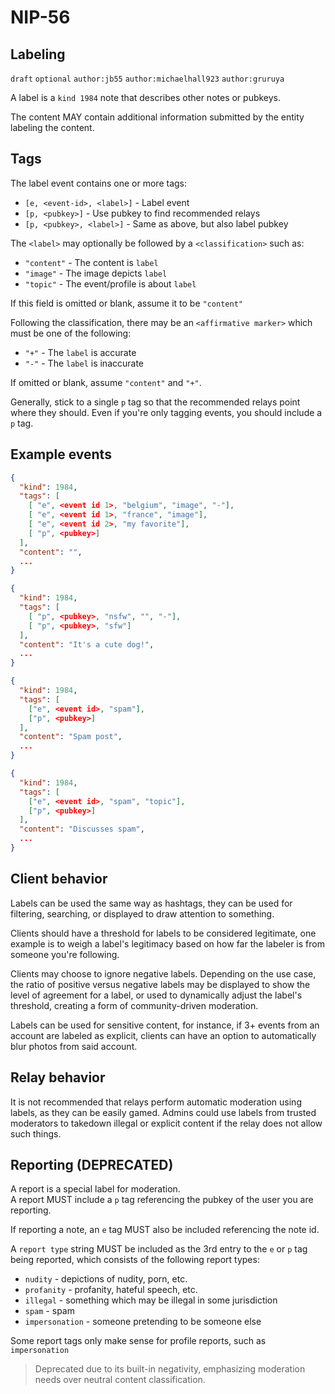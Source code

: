
NIP-56
======

Labeling
---------

`draft` `optional` `author:jb55` `author:michaelhall923` `author:gruruya`

A label is a `kind 1984` note that describes other notes or pubkeys.  

The content MAY contain additional information submitted by the entity
labeling the content.

Tags
----

The label event contains one or more tags:
- `[e, <event-id>, <label>]` - Label event
- `[p, <pubkey>]` - Use pubkey to find recommended relays
- `[p, <pubkey>, <label>]` - Same as above, but also label pubkey

The `<label>` may optionally be followed by a `<classification>` such as:
- `"content"` - The content is `label`
- `"image"` - The image depicts `label`
- `"topic"` - The event/profile is about `label`  

If this field is omitted or blank, assume it to be `"content"`

Following the classification, there may be an `<affirmative marker>` which must be one of the following:
- `"+"` - The `label` is accurate
- `"-"` - The `label` is inaccurate  

If omitted or blank, assume `"content"` and `"+"`.

Generally, stick to a single `p` tag so that the recommended relays point
where they should. Even if you're only tagging events, you should include a `p` tag.  

Example events
--------------

```json
{
  "kind": 1984,
  "tags": [
    [ "e", <event id 1>, "belgium", "image", "-"],
    [ "e", <event id 1>, "france", "image"],
    [ "e", <event id 2>, "my favorite"],
    [ "p", <pubkey>]
  ],
  "content": "",
  ...
}

{
  "kind": 1984,
  "tags": [
    [ "p", <pubkey>, "nsfw", "", "-"],
    [ "p", <pubkey>, "sfw"]
  ],
  "content": "It's a cute dog!",
  ...
}

{
  "kind": 1984,
  "tags": [
    ["e", <event id>, "spam"],
    ["p", <pubkey>]
  ],
  "content": "Spam post",
  ...
}

{
  "kind": 1984,
  "tags": [
    ["e", <event id>, "spam", "topic"],
    ["p", <pubkey>]
  ],
  "content": "Discusses spam",
  ...
}
```

Client behavior
---------------

Labels can be used the same way as hashtags, they can be used for filtering,
searching, or displayed to draw attention to something.

Clients should have a threshold for labels to be considered legitimate,
one example is to weigh a label's legitimacy based on how far the labeler
is from someone you're following.

Clients may choose to ignore negative labels. Depending on the use case, the
ratio of positive versus negative labels may be displayed to show the level of
agreement for a label, or used to dynamically adjust the label's threshold,
creating a form of community-driven moderation.

Labels can be used for sensitive content, for instance, if 3+ events
from an account are labeled as explicit, clients can have an option
to automatically blur photos from said account.

Relay behavior
--------------

It is not recommended that relays perform automatic moderation using labels,
as they can be easily gamed. Admins could use labels from trusted moderators to
takedown illegal or explicit content if the relay does not allow such things.

Reporting (DEPRECATED)
----------------------

A report is a special label for moderation.  
A report MUST include a `p` tag referencing the pubkey of the user you
are reporting.

If reporting a note, an `e` tag MUST also be included referencing the note id.

A `report type` string MUST be included as the 3rd entry to the `e` or `p` tag
being reported, which consists of the following report types:

- `nudity` - depictions of nudity, porn, etc.
- `profanity` - profanity, hateful speech, etc.
- `illegal` - something which may be illegal in some jurisdiction
- `spam` - spam
- `impersonation` - someone pretending to be someone else

Some report tags only make sense for profile reports, such as `impersonation`

> Deprecated due to its built-in negativity, emphasizing moderation needs over
  neutral content classification.
